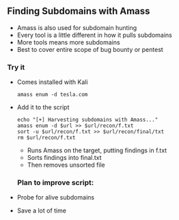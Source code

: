 ## Finding Subdomains with Amass
- Amass is also used for subdomain hunting
- Every tool is a little different in how it pulls subdomains
- More tools means more subdomains
- Best to cover entire scope of bug bounty or pentest

### Try it
- Comes installed with Kali

  `amass enum -d tesla.com`

- Add it to the script

  ```
  echo "[+] Harvesting subdomains with Amass..."
  amass enum -d $url >> $url/recon/f.txt
  sort -u $url/recon/f.txt >> $url/recon/final/txt
  rm $url/recon/f.txt
  ```
    - Runs Amass on the target, putting findings in f.txt
    - Sorts findings into final.txt
    - Then removes unsorted file

  ### Plan to improve script:
- Probe for alive subdomains
- Save a lot of time
